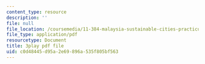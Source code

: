 ```yaml
---
content_type: resource
description: ''
file: null
file_location: /coursemedia/11-384-malaysia-sustainable-cities-practicum-spring-2018/c0d48445d95a2e69896a535f805bf563_WFbNs3fZJAo.pdf
file_type: application/pdf
resourcetype: Document
title: 3play pdf file
uid: c0d48445-d95a-2e69-896a-535f805bf563
---
```


